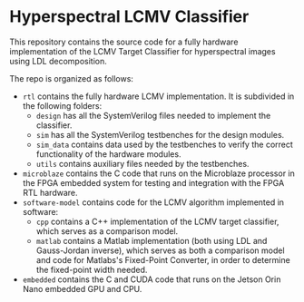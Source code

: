 # Hyperspectral LCMV Classifier

This repository contains the source code for a fully hardware implementation of the LCMV Target Classifier for hyperspectral images using LDL decomposition.

The repo is organized as follows:

- `rtl` contains the fully hardware LCMV implementation. It is subdivided in the following folders:
	- `design` has all the SystemVerilog files needed to implement the classifier.
	- `sim` has all the SystemVerilog testbenches for the design modules.
	- `sim_data` contains data used by the testbenches to verify the correct functionality of the hardware modules.
	- `utils` contains auxiliary files needed by the testbenches.
- `microblaze` contains the C code that runs on the Microblaze processor in the FPGA embedded system for testing and integration with the FPGA RTL hardware.
- `software-model` contains code for the LCMV algorithm implemented in software:
	- `cpp` contains a C++ implementation of the LCMV target classifier, which serves as a comparison model.
	- `matlab` contains a Matlab implementation (both using LDL and Gauss-Jordan inverse), which serves as both a comparison model and code for Matlabs's Fixed-Point Converter, in order to determine the fixed-point width needed.
- `embedded` contains the C and CUDA code that runs on the Jetson Orin Nano embedded GPU and CPU.
